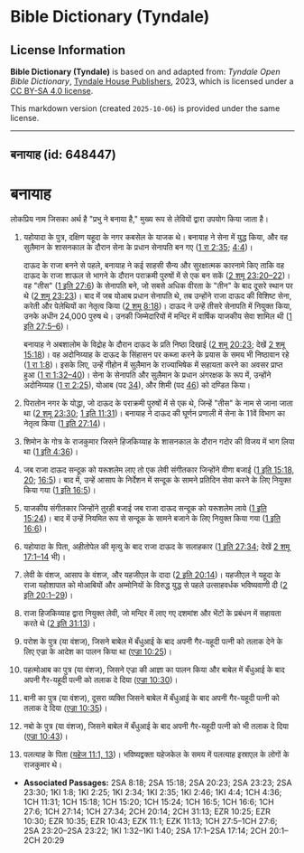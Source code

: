 # Bible Dictionary (Tyndale)

## License Information

**Bible Dictionary (Tyndale)** is based on and adapted from: _Tyndale Open Bible Dictionary_, [Tyndale House Publishers](https://tyndaleopenresources.com/), 2023, which is licensed under a [CC BY-SA 4.0 license](https://creativecommons.org/licenses/by-sa/4.0/legalcode.en).

This markdown version (created `2025-10-06`) is provided under the same license.



--------------------------------

## बनायाह (id: 648447)

बनायाह
======

लोकप्रिय नाम जिसका अर्थ है "प्रभु ने बनाया है," मुख्य रूप से लेवियों द्वारा उपयोग किया जाता है।

1. यहोयादा के पुत्र, दक्षिण यहूदा के नगर कबसेल के याजक थे। बनायाह ने सेना में युद्ध किया, और वह सुलैमान के शासनकाल के दौरान सेना के प्रधान सेनापति बन गए ([1 रा 2:35](https://ref.ly/1Kgs2:35); [4:4](https://ref.ly/1Kgs4:4))।

    दाऊद के राजा बनने से पहले, बनायाह ने कई साहसी सैन्य और सुरक्षात्मक कारनामे किए ताकि वह दाऊद के राजा शाऊल से भागने के दौरान पराक्रमी पुरुषों में से एक बन सकें ([2 शमू 23:20–22](https://ref.ly/2Sam23:20-2Sam23:22))। वह "तीस" ([1 इति 27:6](https://ref.ly/1Chr27:6)) के सेनापति बने, जो सबसे अधिक वीरता के "तीन" के बाद दूसरे स्थान पर थे ([2 शमू 23:23](https://ref.ly/2Sam23:23))। बाद में जब योआब प्रधान सेनापति थे, तब उन्होंने राजा दाऊद की विशिष्ट सेना, करेती और पेलेथियों का नेतृत्व किया ([2 शमू 8:18](https://ref.ly/2Sam8:18))। दाऊद ने उन्हें तीसरे सेनापति में नियुक्त किया, उनके अधीन 24,000 पुरुष थे। उनकी जिम्मेदारियों में मन्दिर में वार्षिक याजकीय सेवा शामिल थी ([1 इति 27:5–6](https://ref.ly/1Chr27:5-1Chr27:6))।

    बनायाह ने अबशालोम के विद्रोह के दौरान दाऊद के प्रति निष्ठा दिखाई ([2 शमू 20:23](https://ref.ly/2Sam20:23); देखें [2 शमू 15:18](https://ref.ly/2Sam15:18))। वह अदोनिय्याह के दाऊद के सिंहासन पर कब्जा करने के प्रयास के समय भी निष्ठावान रहे ([1 रा 1:8](https://ref.ly/1Kgs1:8))। इसके लिए, उन्हें गीहोन में सुलैमान के राज्याभिषेक में सहायता करने का अवसर प्राप्त हुआ ([1 रा 1:32–40](https://ref.ly/1Kgs1:32-1Kgs1:40))। सेना के सेनापति और सुलैमान के प्रधान अंगरक्षक के रूप में, उन्होंने अदोनिय्याह ([1 रा 2:25](https://ref.ly/1Kgs2:25)), योआब (पद [34](https://ref.ly/1Kgs2:34)), और शिमी (पद [46](https://ref.ly/1Kgs2:46)) को दण्डित किया।

2. पिरातोन नगर के योद्धा, जो दाऊद के पराक्रमी पुरुषों में से एक थे, जिन्हें "तीस" के नाम से जाना जाता था ([2 शमू 23:30](https://ref.ly/2Sam23:30); [1 इति 11:31](https://ref.ly/1Chr11:31))। बनायाह ने दाऊद की घूर्णन प्रणाली में सेना के 11वें विभाग का नेतृत्व किया ([1 इति 27:14](https://ref.ly/1Chr27:14))।
3. शिमोन के गोत्र के राजकुमार जिसने हिजकिय्याह के शासनकाल के दौरान गदोर की विजय में भाग लिया था ([1 इति 4:36](https://ref.ly/1Chr4:36))।
4. जब राजा दाऊद सन्दूक को यरूशलेम लाए तो एक लेवी संगीतकार जिन्होंने वीणा बजाई ([1 इति 15:18, 20](https://ref.ly/1Chr15:18,1Chr15:20); [16:5](https://ref.ly/1Chr16:5))। बाद में, उन्हें आसाप के निर्देशन में सन्दूक के सामने प्रतिदिन सेवा करने के लिए नियुक्त किया गया ([1 इति 16:5](https://ref.ly/1Chr16:5))।
5. याजकीय संगीतकार जिन्होंने तुरही बजाई जब राजा दाऊद सन्दूक को यरूशलेम लाये ([1 इति 15:24](https://ref.ly/1Chr15:24))। बाद में उन्हें नियमित रूप से सन्दूक के सामने बजाने के लिए नियुक्त किया गया ([1 इति 16:6](https://ref.ly/1Chr16:6))।
6. यहोयादा के पिता, अहीतोपेल की मृत्यु के बाद राजा दाऊद के सलाहकार ([1 इति 27:34](https://ref.ly/1Chr27:34); देखें [2 शमू 17:1–14](https://ref.ly/2Sam17:1-2Sam17:14) भी)।
7. लेवी के वंशज, आसाप के वंशज, और यहजीएल के दादा ([2 इति 20:14](https://ref.ly/2Chr20:14))। यहजीएल ने यहूदा के राजा यहोशापात को मोआबियों और अम्मोनियों के विरुद्ध युद्ध से पहले उत्साहवर्धक भविष्यवाणी दी ([2 इति 20:1–29](https://ref.ly/2Chr20:1-2Chr20:29))।
8. राजा हिजकिय्याह द्वारा नियुक्त लेवी, जो मन्दिर में लाए गए दशमांश और भेंटों के प्रबंधन में सहायता करते थे ([2 इति 31:13](https://ref.ly/2Chr31:13))।
9. परोश के पुत्र (या वंशज), जिसने बाबेल में बँधुआई के बाद अपनी गैर\-यहूदी पत्नी को तलाक देने के लिए एज्रा के आदेश का पालन किया था ([एज्रा 10:25](https://ref.ly/Ezra10:25))।
10. पहत्मोआब का पुत्र (या वंशज), जिसने एज्रा की आज्ञा का पालन किया और बाबेल में बँधुआई के बाद अपनी गैर\-यहूदी पत्नी को तलाक दे दिया ([एज्रा 10:30](https://ref.ly/Ezra10:30))।
11. बानी का पुत्र (या वंशज), दूसरा व्यक्ति जिसने बाबेल में बँधुआई के बाद अपनी गैर\-यहूदी पत्नी को तलाक दे दिया ([एज्रा 10:35](https://ref.ly/Ezra10:35))।
12. नबो के पुत्र (या वंशज), जिसने बाबेल में बँधुआई के बाद अपनी गैर\-यहूदी पत्नी को भी तलाक दे दिया ([एज्रा 10:43](https://ref.ly/Ezra10:43))।
13. पलत्याह के पिता ([यहेज 11:1, 13](https://ref.ly/Ezek11:1,Ezek11:13))। भविष्यद्वक्ता यहेजकेल के समय में पलत्याह इस्राएल के लोगों के राजकुमार थे।

* **Associated Passages:** 2SA 8:18; 2SA 15:18; 2SA 20:23; 2SA 23:23; 2SA 23:30; 1KI 1:8; 1KI 2:25; 1KI 2:34; 1KI 2:35; 1KI 2:46; 1KI 4:4; 1CH 4:36; 1CH 11:31; 1CH 15:18; 1CH 15:20; 1CH 15:24; 1CH 16:5; 1CH 16:6; 1CH 27:6; 1CH 27:14; 1CH 27:34; 2CH 20:14; 2CH 31:13; EZR 10:25; EZR 10:30; EZR 10:35; EZR 10:43; EZK 11:1; EZK 11:13; 1CH 27:5–1CH 27:6; 2SA 23:20–2SA 23:22; 1KI 1:32–1KI 1:40; 2SA 17:1–2SA 17:14; 2CH 20:1–2CH 20:29

